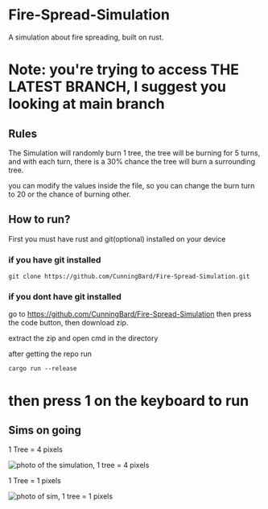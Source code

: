 # Fire-Spread-Simulation
A simulation about fire spreading, built on rust.

# Note: you're trying to access **THE LATEST BRANCH**, I suggest you looking at main branch

## Rules
The Simulation will randomly burn 1 tree, the tree will be burning for
5 turns, and with each turn, there is a 30% chance the tree will burn
a surrounding tree.

you can modify the values inside the file, so you can change the burn
turn to 20 or the chance of burning other.

## How to run?
First you must have rust and git(optional) installed on your device

### if you have git installed
```
git clone https://github.com/CunningBard/Fire-Spread-Simulation.git
```

### if you dont have git installed
go to https://github.com/CunningBard/Fire-Spread-Simulation
then press the code button, then download zip.

extract the zip and open cmd in the directory


after getting the repo run 
```
cargo run --release
```

# then press 1 on the keyboard to run

## Sims on going
1 Tree = 4 pixels

![photo of the simulation, 1 tree = 4 pixels](https://i.ibb.co/Stnt5YW/image.png)

1 Tree = 1 pixels

![photo of sim, 1 tree = 1 pixels](https://i.ibb.co/FxxwhNd/image.png)